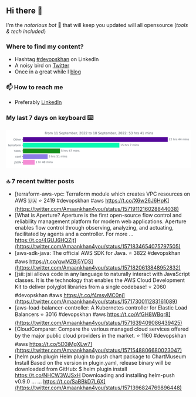 <!--- [![Hits](https://hits.seeyoufarm.com/api/count/incr/badge.svg?url=https%3A%2F%2Fgithub.com%2Fakhan4u%2Fhit-counter&count_bg=%2379C83D&title_bg=%23555555&icon=&icon_color=%23E7E7E7&title=visits&edge_flat=false)](https://hits.seeyoufarm.com) --->

## Hi there 👋

I'm the _notorious bot_ 🤣 that will keep you updated will all opensource (_tools & tech included_) 

### Where to find my content?

* Hashtag [#devopskhan](https://www.linkedin.com/feed/hashtag/devopskhan) on LinkedIn
* A noisy bird on [Twitter](https://twitter.com/Amaankhan4you)
* Once in a great while I [blog](https://linuxparrot.com) 


### 📫 **How to reach me**

* Preferably [LinkedIn](https://www.linkedin.com/in/amaan-khan-linux-ninja)

### My last 7 days on keyboard ⌨️

<img src="https://github.com/akhan4u/akhan4u/blob/main/images/stat.svg" alt="Amaan's Wakatime Activity!"/>

### 🔝 7 recent twitter posts
<!-- DEVDOJO:START -->
- [terraform-aws-vpc: Terraform module which creates VPC resources on AWS 🇺🇦
⭐️ 2419
#devopskhan #aws
https://t.co/X6w26J6HpK](https://twitter.com/Amaankhan4you/status/1571911216028844038)
- [What is Aperture? Aperture is the first open-source flow control and reliability management platform for modern web applications. Aperture enables flow control through observing, analyzing, and actuating, facilitated by agents and a controller. For more … https://t.co/4GUJ6HQZjt](https://twitter.com/Amaankhan4you/status/1571834654075797505)
- [aws-sdk-java: The official AWS SDK for Java.
⭐️ 3822
#devopskhan #aws
https://t.co/qwMZBj5YDS](https://twitter.com/Amaankhan4you/status/1571820613848952832)
- [jsii: jsii allows code in any language to naturally interact with JavaScript classes. It is the technology that enables the AWS Cloud Development Kit to deliver polyglot libraries from a single codebase!
⭐️ 2060
#devopskhan #aws
https://t.co/f4msvMC0nj](https://twitter.com/Amaankhan4you/status/1571730011283161089)
- [aws-load-balancer-controller: A Kubernetes controller for Elastic Load Balancers
⭐️ 3016
#devopskhan #aws
https://t.co/AfGH8WBqr8](https://twitter.com/Amaankhan4you/status/1571639409086439425)
- [CloudComparer: Compare the various managed cloud services offered by the major public cloud providers in the market. 
⭐️ 1160
#devopskhan #aws
https://t.co/5D3iMgXLw7](https://twitter.com/Amaankhan4you/status/1571548806680023047)
- [helm push plugin Helm plugin to push chart package to ChartMuseum Install Based on the version in plugin.yaml, release binary will be downloaded from GitHub: $ helm plugin install https://t.co/NHCW3WJSxH Downloading and installing helm-push v0.9.0 ... … https://t.co/SaBBkD7L6X](https://twitter.com/Amaankhan4you/status/1571396824769896448)
<!-- DEVDOJO:END -->

<!-- ![Amaan's GitHub stats](https://github-readme-stats.vercel.app/api?username=akhan4u&count_private=true&show_icons=true&hide=contribs) -->
